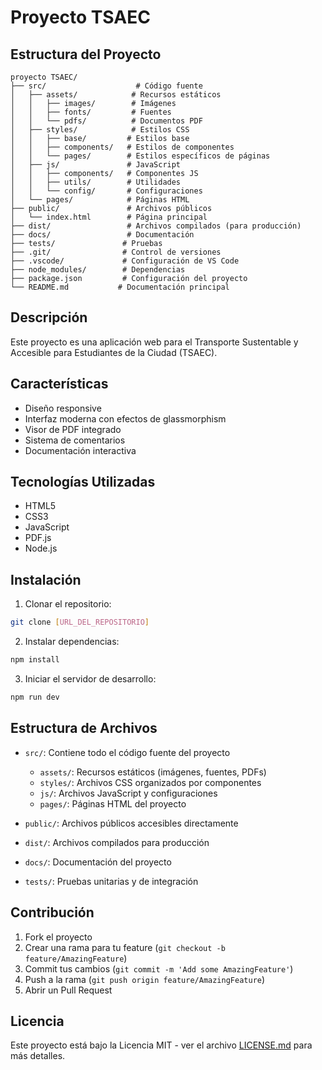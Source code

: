 # Proyecto TSAEC

## Estructura del Proyecto

```
proyecto TSAEC/
├── src/                    # Código fuente
│   ├── assets/            # Recursos estáticos
│   │   ├── images/        # Imágenes
│   │   ├── fonts/         # Fuentes
│   │   └── pdfs/          # Documentos PDF
│   ├── styles/            # Estilos CSS
│   │   ├── base/         # Estilos base
│   │   ├── components/   # Estilos de componentes
│   │   └── pages/        # Estilos específicos de páginas
│   ├── js/               # JavaScript
│   │   ├── components/   # Componentes JS
│   │   ├── utils/        # Utilidades
│   │   └── config/       # Configuraciones
│   └── pages/            # Páginas HTML
├── public/               # Archivos públicos
│   └── index.html        # Página principal
├── dist/                 # Archivos compilados (para producción)
├── docs/                 # Documentación
├── tests/               # Pruebas
├── .git/                # Control de versiones
├── .vscode/             # Configuración de VS Code
├── node_modules/        # Dependencias
├── package.json         # Configuración del proyecto
└── README.md           # Documentación principal
```

## Descripción

Este proyecto es una aplicación web para el Transporte Sustentable y Accesible para Estudiantes de la Ciudad (TSAEC).

## Características

- Diseño responsive
- Interfaz moderna con efectos de glassmorphism
- Visor de PDF integrado
- Sistema de comentarios
- Documentación interactiva

## Tecnologías Utilizadas

- HTML5
- CSS3
- JavaScript
- PDF.js
- Node.js

## Instalación

1. Clonar el repositorio:

```bash
git clone [URL_DEL_REPOSITORIO]
```

2. Instalar dependencias:

```bash
npm install
```

3. Iniciar el servidor de desarrollo:

```bash
npm run dev
```

## Estructura de Archivos

- `src/`: Contiene todo el código fuente del proyecto

  - `assets/`: Recursos estáticos (imágenes, fuentes, PDFs)
  - `styles/`: Archivos CSS organizados por componentes
  - `js/`: Archivos JavaScript y configuraciones
  - `pages/`: Páginas HTML del proyecto

- `public/`: Archivos públicos accesibles directamente
- `dist/`: Archivos compilados para producción
- `docs/`: Documentación del proyecto
- `tests/`: Pruebas unitarias y de integración

## Contribución

1. Fork el proyecto
2. Crear una rama para tu feature (`git checkout -b feature/AmazingFeature`)
3. Commit tus cambios (`git commit -m 'Add some AmazingFeature'`)
4. Push a la rama (`git push origin feature/AmazingFeature`)
5. Abrir un Pull Request

## Licencia

Este proyecto está bajo la Licencia MIT - ver el archivo [LICENSE.md](LICENSE.md) para más detalles.
